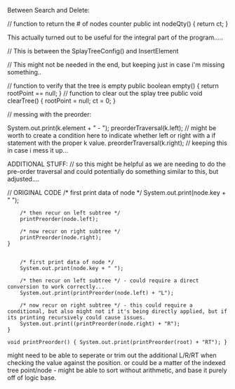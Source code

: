 Between Search and Delete: 

// function to return the # of nodes counter
  public int nodeQty()
  {
    return ct;
  }

This actually turned out to be useful for the integral part of the program.....  



// This is between the SplayTreeConfig() and InsertElement 

// This might not be needed in the end, but keeping just in case i'm missing something..

// function to verify that the tree is empty 
  public boolean empty()
  {
    return rootPoint == null;
  }
  // function to clear out the splay tree 
  public void clearTree()
  {
    rootPoint = null;
    ct = 0;
  }


  // messing with the preorder: 

  System.out.print(k.element + " - ");
      preorderTraversal(k.left); // might be worth to create a condition here to indicate whether left or right with a if statement with the proper k value. 
      preorderTraversal(k.right);
// keeping this in case i mess it up...



ADDITIONAL STUFF: 
// so this might be helpful as we are needing to do the pre-order traversal and could potentially do something similar to this, but adjusted....


// ORIGINAL CODE 
        /* first print data of node */
        System.out.print(node.key + " ");
 
        /* then recur on left subtree */
        printPreorder(node.left);
 
        /* now recur on right subtree */
        printPreorder(node.right);
    }


        /* first print data of node */
        System.out.print(node.key + " ");
 
        /* then recur on left subtree */ - could require a direct conversion to work correctly...
        System.out.print(printPreorder(node.left) + "L");
 
        /* now recur on right subtree */ - this could require a conditional, but also might not if it's being directly applied, but if its printing recursively could cause issues. 
        System.out.print((printPreorder(node.right) + "R");
    }

    void printPreorder() { System.out.print(printPreorder(root) + "RT"); }

might need to be able to seperate or trim out the additional L/R/RT when checking the value against the position.
or could be a matter of the indexed tree point/node - might be able to sort without arithmetic, and base it purely off of logic base. 

